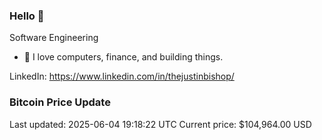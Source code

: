 ### Hello 🤙  

Software Engineering

- 🔭 I love computers, finance, and building things.
  
LinkedIn: https://www.linkedin.com/in/thejustinbishop/  


































































































































































































































































































































































































































































































































































































































































### Bitcoin Price Update
Last updated: 2025-06-04 19:18:22 UTC
Current price: $104,964.00 USD
